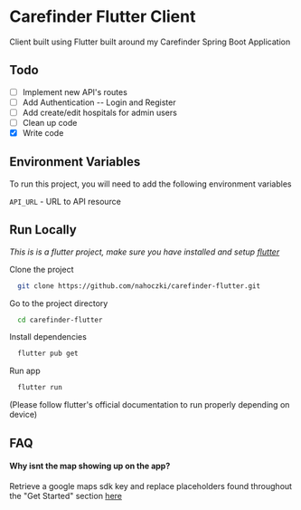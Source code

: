 
# Carefinder Flutter Client

Client built using Flutter built around my Carefinder Spring Boot Application


## Todo

- [ ] Implement new API's routes
- [ ] Add Authentication -- Login and Register
- [ ] Add create/edit hospitals for admin users
- [ ] Clean up code
- [x] Write code

## Environment Variables

To run this project, you will need to add the following environment variables

`API_URL` - URL to API resource



## Run Locally

*This is is a flutter project, make sure you have installed and setup [flutter](https://docs.flutter.dev/get-started/install)*

Clone the project

```bash
  git clone https://github.com/nahoczki/carefinder-flutter.git
```

Go to the project directory

```bash
  cd carefinder-flutter
```

Install dependencies

```bash
  flutter pub get
```

Run app

```bash
  flutter run
```

(Please follow flutter's official documentation to run properly depending on device)


## FAQ

#### Why isnt the map showing up on the app?

Retrieve a google maps sdk key and replace placeholders found throughout the "Get Started" section [here](https://pub.dev/packages/google_maps_flutter)


